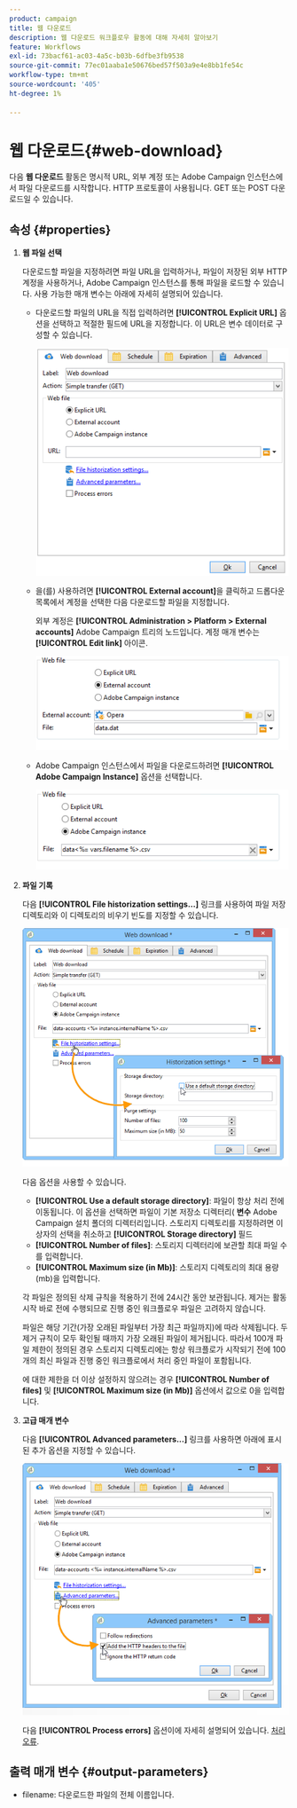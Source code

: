 ```yaml
---
product: campaign
title: 웹 다운로드
description: 웹 다운로드 워크플로우 활동에 대해 자세히 알아보기
feature: Workflows
exl-id: 73bacf61-ac03-4a5c-b03b-6dfbe3fb9538
source-git-commit: 77ec01aaba1e50676bed57f503a9e4e8bb1fe54c
workflow-type: tm+mt
source-wordcount: '405'
ht-degree: 1%

---
```


# 웹 다운로드{#web-download}



다음 **웹 다운로드** 활동은 명시적 URL, 외부 계정 또는 Adobe Campaign 인스턴스에서 파일 다운로드를 시작합니다. HTTP 프로토콜이 사용됩니다. GET 또는 POST 다운로드일 수 있습니다.

## 속성 {#properties}

1. **웹 파일 선택**

   다운로드할 파일을 지정하려면 파일 URL을 입력하거나, 파일이 저장된 외부 HTTP 계정을 사용하거나, Adobe Campaign 인스턴스를 통해 파일을 로드할 수 있습니다. 사용 가능한 매개 변수는 아래에 자세히 설명되어 있습니다.

   * 다운로드할 파일의 URL을 직접 입력하려면 **[!UICONTROL Explicit URL]** 옵션을 선택하고 적절한 필드에 URL을 지정합니다. 이 URL은 변수 데이터로 구성할 수 있습니다.

      ![](assets/download_web_edit.png)

   * 을(를) 사용하려면 **[!UICONTROL External account]**&#x200B;을 클릭하고 드롭다운 목록에서 계정을 선택한 다음 다운로드할 파일을 지정합니다.

      외부 계정은 **[!UICONTROL Administration > Platform > External accounts]** Adobe Campaign 트리의 노드입니다. 계정 매개 변수는 **[!UICONTROL Edit link]** 아이콘.

      ![](assets/download_web_edit_external.png)

   * Adobe Campaign 인스턴스에서 파일을 다운로드하려면 **[!UICONTROL Adobe Campaign Instance]** 옵션을 선택합니다.

      ![](assets/download_web_edit_instance.png)

1. **파일 기록**

   다음 **[!UICONTROL File historization settings...]** 링크를 사용하여 파일 저장 디렉토리와 이 디렉토리의 비우기 빈도를 지정할 수 있습니다.

   ![](assets/download_web_edit_hist.png)

   다음 옵션을 사용할 수 있습니다.

   * **[!UICONTROL Use a default storage directory]**: 파일이 항상 처리 전에 이동됩니다. 이 옵션을 선택하면 파일이 기본 저장소 디렉터리( **변수** Adobe Campaign 설치 폴더의 디렉터리입니다. 스토리지 디렉토리를 지정하려면 이 상자의 선택을 취소하고 **[!UICONTROL Storage directory]** 필드
   * **[!UICONTROL Number of files]**: 스토리지 디렉터리에 보관할 최대 파일 수를 입력합니다.
   * **[!UICONTROL Maximum size (in Mb)]**: 스토리지 디렉토리의 최대 용량(mb)을 입력합니다.

   각 파일은 정의된 삭제 규칙을 적용하기 전에 24시간 동안 보관됩니다. 제거는 활동 시작 바로 전에 수행되므로 진행 중인 워크플로우 파일은 고려하지 않습니다.

   파일은 해당 기간(가장 오래된 파일부터 가장 최근 파일까지)에 따라 삭제됩니다. 두 제거 규칙이 모두 확인될 때까지 가장 오래된 파일이 제거됩니다. 따라서 100개 파일 제한이 정의된 경우 스토리지 디렉토리에는 항상 워크플로가 시작되기 전에 100개의 최신 파일과 진행 중인 워크플로에서 처리 중인 파일이 포함됩니다.

   에 대한 제한을 더 이상 설정하지 않으려는 경우 **[!UICONTROL Number of files]** 및 **[!UICONTROL Maximum size (in Mb)]** 옵션에서 값으로 0을 입력합니다.

1. **고급 매개 변수**

   다음 **[!UICONTROL Advanced parameters...]** 링크를 사용하면 아래에 표시된 추가 옵션을 지정할 수 있습니다.

   ![](assets/download_web_edit_advanced.png)

   다음 **[!UICONTROL Process errors]** 옵션이에 자세히 설명되어 있습니다. [처리 오류](monitor-workflow-execution.md#processing-errors).

## 출력 매개 변수 {#output-parameters}

* filename: 다운로드한 파일의 전체 이름입니다.
